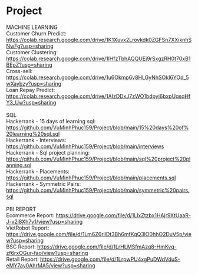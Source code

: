 # Project
MACHINE LEARNING <br />
Customer Churn Predict: https://colab.research.google.com/drive/1K1Xuvx2Lrovkdk0ZGFSn7XXiknhSNwFg?usp=sharing <br />
Customer Clustering: https://colab.research.google.com/drive/1lHfzTbhAQQUEj9rSxgzRH0t70xB1BEpZ?usp=sharing <br />
Cross-sell: https://colab.research.google.com/drive/1u6Okmp6v8HLGyNhSOkI6YOd_5wXaybzy?usp=sharing <br />
Loan Repay Predict: https://colab.research.google.com/drive/1AIzDDxJ7zWO1bdpyi6bxpUqsqHfY3_Uw?usp=sharing<br />
<br />
SQL <br />
Hackerrank - 15 days of learning sql: https://github.com/VuMinhPhuc159/Project/blob/main/15%20days%20of%20learning%20sql.sql <br />
Hackerrank - Interviews: https://github.com/VuMinhPhuc159/Project/blob/main/interviews <br />
Hackerrank - Sql project planning: https://github.com/VuMinhPhuc159/Project/blob/main/sql%20project%20planning.sql <br />
Hackerrank - Placements: https://github.com/VuMinhPhuc159/Project/blob/main/placements.sql <br />
Hackerrank - Symmetric Pairs: https://github.com/VuMinhPhuc159/Project/blob/main/symmetric%20pairs.sql <br />
<br />
PBI REPORT <br />
Ecommerce Report: https://drive.google.com/file/d/1LlxZtzbx1HAjr9XtUaaR-J-v2i8Xh7v1/view?usp=sharing <br />
VietRobot Report: https://drive.google.com/file/d/1Lm6Z6rllDt3Bh6mfKqQ3lO0hhO2DuV5p/view?usp=sharing <br />
BSC Report: https://drive.google.com/file/d/1LrHLMSfmAzq8-HmKvq-zf6rxOGur-fao/view?usp=sharing <br />
Retail Report: https://drive.google.com/file/d/1LrpwPU4xgPuDWdVduS-eMY7ay0AhrMA5/view?usp=sharing <br />
